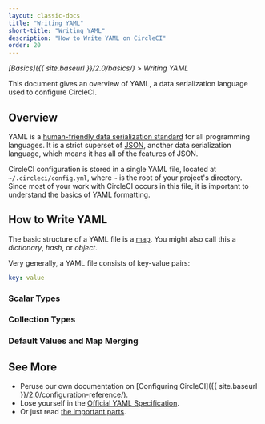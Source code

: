 ```yaml
---
layout: classic-docs
title: "Writing YAML"
short-title: "Writing YAML"
description: "How to Write YAML on CircleCI"
order: 20
---
```


*[Basics]({{ site.baseurl }}/2.0/basics/) > Writing YAML*

This document gives an overview of YAML,
a data serialization language used to configure CircleCI.

## Overview

YAML is a [human-friendly data serialization standard](http://yaml.org/) for all programming languages.
It is a strict superset of [JSON](https://www.json.org/),
another data serialization language,
which means it has all of the features of JSON.

CircleCI configuration is stored in a single YAML file,
located at `~/.circleci/config.yml`,
where `~` is the root of your project's directory.
Since most of your work with CircleCI occurs in this file,
it is important to understand the basics of YAML formatting.

## How to Write YAML

The basic structure of a YAML file is a [map](https://en.wikipedia.org/wiki/Map_(higher-order_function)).
You might also call this a _dictionary_, _hash_, or _object_.

Very generally, a YAML file consists of key-value pairs:

```yaml
key: value
```

### Scalar Types

### Collection Types

### Default Values and Map Merging

## See More

- Peruse our own documentation on [Configuring CircleCI]({{ site.baseurl }}/2.0/configuration-reference/).
- Lose yourself in the [Official YAML Specification](http://yaml.org/spec/1.2/spec.html).
- Or just read [the important parts](https://learnxinyminutes.com/docs/yaml/).
